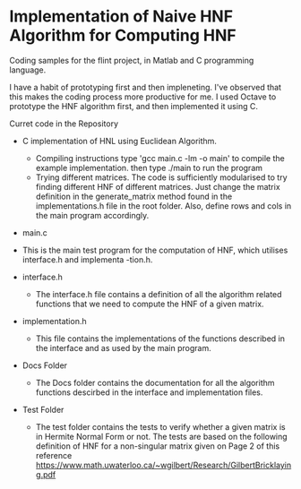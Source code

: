 Implementation of Naive HNF Algorithm for Computing HNF
========================================================

Coding samples for the flint project, in Matlab and C programming language.

I have a habit of prototyping first and then impleneting. I've observed that 
this makes the coding process more productive for me.
I used Octave to prototype the HNF algorithm first, and then implemented it 
using C.

Curret code in the Repository

* C implementation of HNL using Euclidean Algorithm.
  - Compiling instructions
      type 'gcc main.c -lm -o main' to compile the example implementation.
      then type ./main to run the program
  - Trying different matrices.
      The code is sufficiently modularised to try finding different HNF of different matrices.
      Just change the matrix definition in the generate_matrix method found in the implementations.h file in the root folder. Also, define rows and cols in the main program accordingly.

* main.c
 - This is the main test program for the computation of HNF, which utilises interface.h and implementa
   -tion.h.

* interface.h
  - The interface.h file contains a definition of all the algorithm related functions that we need to
    compute the HNF of a given matrix.

* implementation.h
  - This file contains the implementations of the functions described in the interface and as used by 
    the main program.

* Docs Folder
  - The Docs folder contains the documentation for all the algorithm functions descirbed in the interface
    and implementation files.

* Test Folder
  - The test folder contains the tests to verify whether a given matrix is in Hermite Normal Form or not. The tests are       based on the following definition of HNF for a non-singular matrix given on Page 2 of this reference         
    https://www.math.uwaterloo.ca/~wgilbert/Research/GilbertBricklaying.pdf
